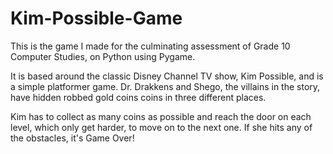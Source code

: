 # Kim-Possible-Game
This is the game I made for the culminating assessment of Grade 10 Computer Studies, on Python using Pygame. 

It is based around the classic Disney Channel TV show, Kim Possible, and is a simple platformer game. Dr. Drakkens and Shego, the villains in the story, have hidden robbed gold coins coins in three different places. 

Kim has to collect as many coins as possible and reach the door on each level, which only get harder, to move on to the next one. If she hits any of the obstacles, it's Game Over! 